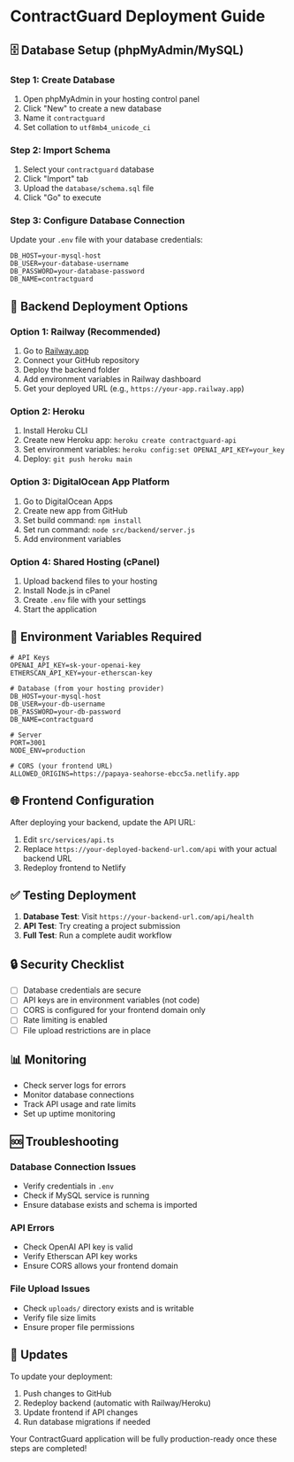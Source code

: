# ContractGuard Deployment Guide

## 🗄️ Database Setup (phpMyAdmin/MySQL)

### Step 1: Create Database
1. Open phpMyAdmin in your hosting control panel
2. Click "New" to create a new database
3. Name it `contractguard`
4. Set collation to `utf8mb4_unicode_ci`

### Step 2: Import Schema
1. Select your `contractguard` database
2. Click "Import" tab
3. Upload the `database/schema.sql` file
4. Click "Go" to execute

### Step 3: Configure Database Connection
Update your `.env` file with your database credentials:
```env
DB_HOST=your-mysql-host
DB_USER=your-database-username
DB_PASSWORD=your-database-password
DB_NAME=contractguard
```

## 🚀 Backend Deployment Options

### Option 1: Railway (Recommended)
1. Go to [Railway.app](https://railway.app)
2. Connect your GitHub repository
3. Deploy the backend folder
4. Add environment variables in Railway dashboard
5. Get your deployed URL (e.g., `https://your-app.railway.app`)

### Option 2: Heroku
1. Install Heroku CLI
2. Create new Heroku app: `heroku create contractguard-api`
3. Set environment variables: `heroku config:set OPENAI_API_KEY=your_key`
4. Deploy: `git push heroku main`

### Option 3: DigitalOcean App Platform
1. Go to DigitalOcean Apps
2. Create new app from GitHub
3. Set build command: `npm install`
4. Set run command: `node src/backend/server.js`
5. Add environment variables

### Option 4: Shared Hosting (cPanel)
1. Upload backend files to your hosting
2. Install Node.js in cPanel
3. Create `.env` file with your settings
4. Start the application

## 🔧 Environment Variables Required

```env
# API Keys
OPENAI_API_KEY=sk-your-openai-key
ETHERSCAN_API_KEY=your-etherscan-key

# Database (from your hosting provider)
DB_HOST=your-mysql-host
DB_USER=your-db-username
DB_PASSWORD=your-db-password
DB_NAME=contractguard

# Server
PORT=3001
NODE_ENV=production

# CORS (your frontend URL)
ALLOWED_ORIGINS=https://papaya-seahorse-ebcc5a.netlify.app
```

## 🌐 Frontend Configuration

After deploying your backend, update the API URL:

1. Edit `src/services/api.ts`
2. Replace `https://your-deployed-backend-url.com/api` with your actual backend URL
3. Redeploy frontend to Netlify

## ✅ Testing Deployment

1. **Database Test**: Visit `https://your-backend-url.com/api/health`
2. **API Test**: Try creating a project submission
3. **Full Test**: Run a complete audit workflow

## 🔒 Security Checklist

- [ ] Database credentials are secure
- [ ] API keys are in environment variables (not code)
- [ ] CORS is configured for your frontend domain only
- [ ] Rate limiting is enabled
- [ ] File upload restrictions are in place

## 📊 Monitoring

- Check server logs for errors
- Monitor database connections
- Track API usage and rate limits
- Set up uptime monitoring

## 🆘 Troubleshooting

### Database Connection Issues
- Verify credentials in `.env`
- Check if MySQL service is running
- Ensure database exists and schema is imported

### API Errors
- Check OpenAI API key is valid
- Verify Etherscan API key works
- Ensure CORS allows your frontend domain

### File Upload Issues
- Check `uploads/` directory exists and is writable
- Verify file size limits
- Ensure proper file permissions

## 🔄 Updates

To update your deployment:
1. Push changes to GitHub
2. Redeploy backend (automatic with Railway/Heroku)
3. Update frontend if API changes
4. Run database migrations if needed

Your ContractGuard application will be fully production-ready once these steps are completed!